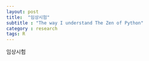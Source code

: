 ```yaml
---
layout: post
title:  "임상시험"
subtitle : "The way I understand The Zen of Python"
category : research
tags: R
---
```


임상시험



